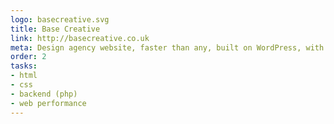 ```yaml
---
logo: basecreative.svg
title: Base Creative
link: http://basecreative.co.uk
meta: Design agency website, faster than any, built on WordPress, with a living style guide alongside it. Uses WebP and there's a lot of art direction and little animations. SpeedIndex below 1k in best conditions.
order: 2
tasks: 
- html
- css
- backend (php)
- web performance
---
```

